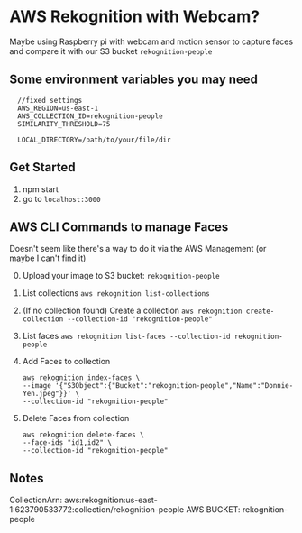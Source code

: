# AWS Rekognition with Webcam?

Maybe using Raspberry pi with webcam and motion sensor to capture faces and compare it with our S3 bucket `rekognition-people`

## Some environment variables you may need
```
  //fixed settings
  AWS_REGION=us-east-1
  AWS_COLLECTION_ID=rekognition-people
  SIMILARITY_THRESHOLD=75

  LOCAL_DIRECTORY=/path/to/your/file/dir
```

## Get Started
1. npm start
2. go to `localhost:3000`


## AWS CLI Commands to manage Faces
Doesn't seem like there's a way to do it via the AWS Management (or maybe I can't find it)

0. Upload your image to S3 bucket: `rekognition-people`
1. List collections
    `aws rekognition list-collections`
2. (If no collection found) Create a collection
    `aws rekognition create-collection --collection-id "rekognition-people"`
3. List faces
    `aws rekognition list-faces --collection-id rekognition-people`
4. Add Faces to collection
    ```
    aws rekognition index-faces \
    --image '{"S3Object":{"Bucket":"rekognition-people","Name":"Donnie-Yen.jpeg"}}' \
    --collection-id "rekognition-people"
    ```

5. Delete Faces from collection
    ```
    aws rekognition delete-faces \
    --face-ids "id1,id2" \
    --collection-id "rekognition-people"
    ```

## Notes
CollectionArn: aws:rekognition:us-east-1:623790533772:collection/rekognition-people
AWS BUCKET: rekognition-people
